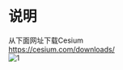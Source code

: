 说明
===========================
从下面网址下载Cesium<br>
https://cesium.com/downloads/<br>
![1](https://github.com/zhangtianlong-git/WebGuiDemo/Figure/1.png)<br>
